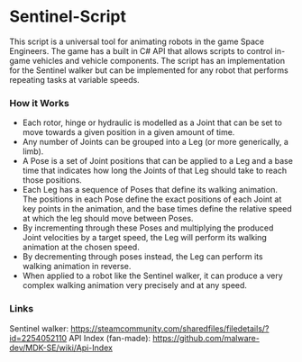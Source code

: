 # Sentinel-Script
This script is a universal tool for animating robots in the game Space Engineers. The game has a built in C# API that allows scripts to control in-game vehicles and vehicle components. The script has an implementation for the Sentinel walker but can be implemented for any robot that performs repeating tasks at variable speeds.

### How it Works
- Each rotor, hinge or hydraulic is modelled as a Joint that can be set to move towards a given position in a given amount of time.
- Any number of Joints can be grouped into a Leg (or more generically, a limb).
- A Pose is a set of Joint positions that can be applied to a Leg and a base time that indicates how long the Joints of that Leg should take to reach those positions.
- Each Leg has a sequence of Poses that define its walking animation. The positions in each Pose define the exact positions of each Joint at key points in the animation, and the base times define the relative speed at which the leg should move between Poses.
- By incrementing through these Poses and multiplying the produced Joint velocities by a target speed, the Leg will perform its walking animation at the chosen speed.
- By decrementing through poses instead, the Leg can perform its walking animation in reverse.
- When applied to a robot like the Sentinel walker, it can produce a very complex walking animation very precisely and at any speed.

### Links
Sentinel walker: https://steamcommunity.com/sharedfiles/filedetails/?id=2254052110
API Index (fan-made): https://github.com/malware-dev/MDK-SE/wiki/Api-Index
